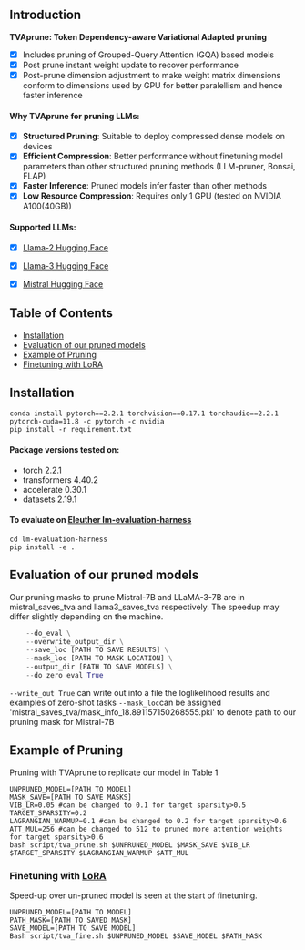 ## Introduction 
**TVAprune: Token Dependency-aware Variational Adapted pruning**
- [x] Includes pruning of Grouped-Query Attention (GQA) based models
- [x] Post prune instant weight update to recover performance
- [x] Post-prune dimension adjustment to make weight matrix dimensions conform to dimensions used by GPU for better paralellism and hence faster inference
 
#### Why TVAprune for pruning LLMs:
- [x] **Structured Pruning**: Suitable to deploy compressed dense models on devices
- [x] **Efficient Compression**: Better performance without finetuning model parameters than other structured pruning methods (LLM-pruner, Bonsai, FLAP)
- [x] **Faster Inference**: Pruned models infer faster than other methods
- [x] **Low Resource Compression**: Requires only 1 GPU (tested on NVIDIA A100(40GB))

#### Supported LLMs:
- [x] [Llama-2 Hugging Face](https://huggingface.co/meta-llama)
- [x] [Llama-3 Hugging Face](https://huggingface.co/meta-llama/Meta-Llama-3-8B)
- [x] [Mistral Hugging Face](https://huggingface.co/mistralai/Mistral-7B-v0.1)


## Table of Contents
- [Installation](#installation)
- [Evaluation of our pruned models](#Evaluation-of-our-pruned-models)
- [Example of Pruning](#example-of-pruning)
- [Finetuning with LoRA](#fine)

## Installation
```
conda install pytorch==2.2.1 torchvision==0.17.1 torchaudio==2.2.1 pytorch-cuda=11.8 -c pytorch -c nvidia
pip install -r requirement.txt
```
#### Package versions tested on:
- torch 2.2.1
- transformers 4.40.2
- accelerate 0.30.1
- datasets 2.19.1

#### To evaluate on [Eleuther lm-evaluation-harness](https://github.com/EleutherAI/lm-evaluation-harness)
```
cd lm-evaluation-harness
pip install -e .
```
## Evaluation of our pruned models
Our pruning masks to prune Mistral-7B and LLaMA-3-7B are in mistral_saves_tva and llama3_saves_tva respectively. 
The speedup may differ slightly depending on the machine.
```python lora_ft_vib.py --model_name_or_path [PATH TO UNPRUNED MODEL] \
	--do_eval \
	--overwrite_output_dir \
	--save_loc [PATH TO SAVE RESULTS] \
	--mask_loc [PATH TO MASK LOCATION] \
	--output_dir [PATH TO SAVE MODELS] \
	--do_zero_eval True
```
``--write_out True`` can write out into a file the loglikelihood results and examples of zero-shot tasks
``--mask_loc``can be assigned 'mistral_saves_tva/mask_info_18.891157150268555.pkl' to denote path to our pruning mask for Mistral-7B

## Example of Pruning
Pruning with TVAprune to replicate our model in Table 1
```
UNPRUNED_MODEL=[PATH TO MODEL]
MASK_SAVE=[PATH TO SAVE MASKS]
VIB_LR=0.05 #can be changed to 0.1 for target sparsity>0.5
TARGET_SPARSITY=0.2 
LAGRANGIAN_WARMUP=0.1 #can be changed to 0.2 for target sparsity>0.6
ATT_MUL=256 #can be changed to 512 to pruned more attention weights for target sparsity>0.6
bash script/tva_prune.sh $UNPRUNED_MODEL $MASK_SAVE $VIB_LR $TARGET_SPARSITY $LAGRANGIAN_WARMUP $ATT_MUL
```

### Finetuning with [LoRA](https://github.com/microsoft/LoRA)
Speed-up over un-pruned model is seen at the start of finetuning.
```
UNPRUNED_MODEL=[PATH TO MODEL]
PATH_MASK=[PATH TO SAVED MASK]
SAVE_MODEL=[PATH TO SAVE MODEL]
Bash script/tva_fine.sh $UNPRUNED_MODEL $SAVE_MODEL $PATH_MASK
```


